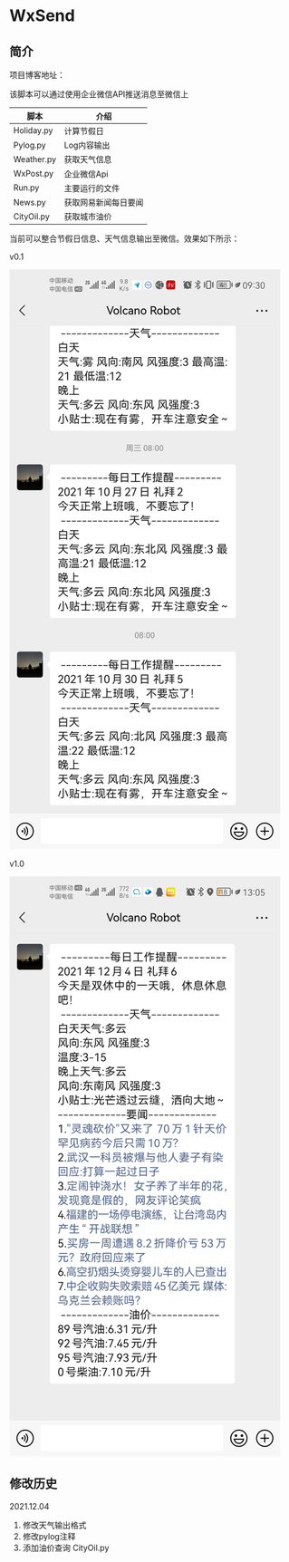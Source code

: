 # WxSend

## 简介
项目博客地址：

该脚本可以通过使用企业微信API推送消息至微信上

| 脚本       | 介绍                 |
| ---------- | -------------------- |
| Holiday.py | 计算节假日           |
| Pylog.py   | Log内容输出          |
| Weather.py | 获取天气信息         |
| WxPost.py  | 企业微信Api          |
| Run.py     | 主要运行的文件       |
| News.py    | 获取网易新闻每日要闻 |
| CityOil.py | 获取城市油价         |

当前可以整合节假日信息、天气信息输出至微信。效果如下所示：

v0.1

![1](picture/1.jpg)

v1.0

![2](picture/2.jpg)

## 修改历史

2021.12.04 

1. 修改天气输出格式
2. 修改pylog注释
3. 添加油价查询 CityOil.py

